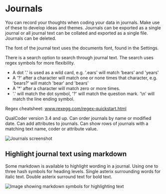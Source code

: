 # Journals
You can record your thoughts when coding your data in journals. Make use of these to develop ideas and themes. 
Journals can be exported as a single journal or all journal text can be collated and exported as a single file.
Journals can be deleted.

The font of the journal text uses the documents font, found in the Settings.

There is a search option to search through journal text. The search uses regex symbols for more flexibility.
* A dot '.' is used as a wild card, e.g. '.ears' will match ‘bears’ and 'years'
* A '?' after a character will match one or none times that character, e.g. 'bears?' will match 'bear' and 'bears'
* A '*' after a character will match zero or more times. 
* '\.' will match the dot symbol, '\?' will match the question mark. '\n' will match the line ending symbol.

Regex cheatsheet: 
www.rexegg.com/regex-quickstart.html

QualCoder version 3.4 and up. Can order journals by name or modified date. Can add attributes to journals. Can show rows of journals with a matching text name, coder or attribute value.

![Journals screenshot](https://qualcoder.files.wordpress.com/2021/07/journals.png)

## Highlight journal text using markdown

Some markdown is available to highlight wording in a journal.
Using one to three hash symbols for heading levels. Single asterix surrounding words for italic text. Double asterix surround text for bold text.

![Image showing markdown symbols for highlighting text](https://qualcoder.files.wordpress.com/2023/02/markdown.png)
















